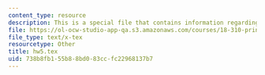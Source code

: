 ```yaml
---
content_type: resource
description: This is a special file that contains information regarding homework 5.
file: https://ol-ocw-studio-app-qa.s3.amazonaws.com/courses/18-310-principles-of-discrete-applied-mathematics-fall-2013/738b8fb155b88bd083ccfc22968137b7_hw5.tex
file_type: text/x-tex
resourcetype: Other
title: hw5.tex
uid: 738b8fb1-55b8-8bd0-83cc-fc22968137b7
---
```

